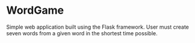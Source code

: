 # WordGame
Simple web application built using the Flask framework. User must create seven words from a given word in the shortest time possible.
